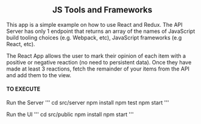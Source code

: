 


<h2 align="center">JS Tools and Frameworks</h2>

This app is a simple example on how to use React and Redux. The API Server has only 1 endpoint that returns an array of the names of JavaScript build tooling choices (e.g. Webpack, etc), JavaScript frameworks (e.g React, etc).

The React App allows the user to mark their opinion of each item with a positive or negative reaction (no need to persistent data). Once they have made at least 3 reactions, fetch the remainder of your items from the API and add them to the view.

#### TO EXECUTE

Run the Server
'''
cd src/server
npm install
npm test
npm start
'''

Run the UI
'''
cd src/public
npm install
npm start
'''
